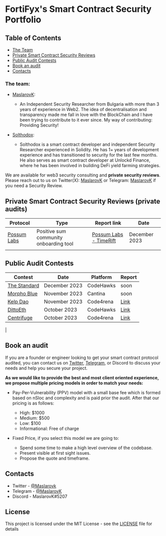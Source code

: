 # FortiFyx's Smart Contract Security Portfolio

## Table of Contents
 - [The Team](#the-team)
 - [Private Smart Contract Security Reviews](#private-smart-contract-security-reviews-private-audits)
 - [Public Audit Contests](#public-audit-contests)
 - [Book an audit](#book-an-audit)
 - [Contacts](#contacts)


### The team:
-  [MaslarovK](https://twitter.com/maslarovk):

    - An Independent Security Researcher from Bulgaria with more than 3 years of experience in Web2. The idea of decentralisation and transparency made me fall in love with the BlockChain and I have been trying to contribute to it ever since. My way of contributing: Providing Security!
    
-  [Solthodox](https://twitter.com/solthodox):

    - Solthodox is a smart contract developer and independent Security Researcher experienced in Solidity. He has 1+ years of development experience and has transitioned to security for the last few months. He also serves as smart contract developer at Unlockd Finance, where he has been involved in building DeFi yield farming strategies.


We are available for web3 security consulting and **private security reviews**. Please reach out to us on Twitter(X): [MaslarovK](https://twitter.com/maslarovk) or Telegram: [MaslarovK](https://t.me/maslarovk) if you need a Security Review.

## Private Smart Contract Security Reviews (private audits)

| Protocol                                    | Type                                                                            | Report link                                                                                            | Date      |
| ------------------------------------------- | ------------------------------------------------------------------------------- | ------------------------------------------------------------------------------------------------------ | --------- |
| [Possum Labs](https://www.possumlabs.io/)           | Positive sum community onboarding tool                                                        |  [Possum Labs - TimeRift](https://github.com/kristiyanmaslarov/Audits/blob/main/PrivateAudits/PossumLabs-security-review.pdf)  | December 2023 |
|                                             |                                                                                 |                                                                                                        |           |

## Public Audit Contests

| Contest                                                                                                       | Date             | Platform  | Report                                                             |
| ------------------------------------------------------------------------------------------------------------- | ---------------- | --------- | ------------------------------------------------------------------------------------------------------------------------------ |
| [The Standard](https://code4rena.com/audits/2023-12-revolution-protocol#top)              | December 2023    | CodeHawks | soon                                                                                                                           |
| [Morpho Blue]()                                                                                  | November 2023    | Cantina   | soon                                                                                                                           |
| [Kelp Dao](https://code4rena.com/audits/2023-11-kelp-dao-rseth#top)                                           | November 2023    | Code4rena | [Link](https://github.com/kristiyanmaslarov/Audits/blob/main/Contests/KelpDao.md)                        |
| [DittoEth](https://www.codehawks.com/contests/clm871gl00001mp081mzjdlwc)                                           | October 2023     | CodeHawks| [Link](https://github.com/kristiyanmaslarov/Audits/blob/main/Contests/DittoEth.md)                        | |                                                                                                                                |
| [Centrifuge](https://code4rena.com/audits/2023-09-centrifuge#top)                         | October 2023     | Code4rena | [Link](https://github.com/kristiyanmaslarov/Audits/blob/main/Contests/Centrifuge.md)            |
|

## Book an audit
If you are a founder or engineer looking to get your smart contract protocol audited, you can contact us on [Twitter](https://twitter.com/maslarovk), [Telegram](https://t.me/maslarovk), or Discord to discuss your needs and help you secure your project.

**As we would like to provide the best and most client oriented experience, we propose multiple pricing models in order to match your needs:**
 - Pay-Per-Vulnerability (PPV) model with a small base fee which is formed based on nSloc and complexity and is paid prior the audit. After that our pricing is as follows:
    - High: $1000
    - Medium: $500
    - Low: $100
    - Informational: Free of charge

 - Fixed Price, if you select this model we are going to:
    - Spend some time to make a high level overview of the codebase.
    - Present visible at first sight issues.
    - Propose the quote and timeframe. 

## Contacts

- Twitter - [@Maslarovk](https://twitter.com/maslarovk)
- Telegram - [@MaslarovK](https://t.me/maslarovk)
- Discord - MaslarovK#5207

## License
This project is licensed under the MIT License - see the [LICENSE](LICENSE) file for details
